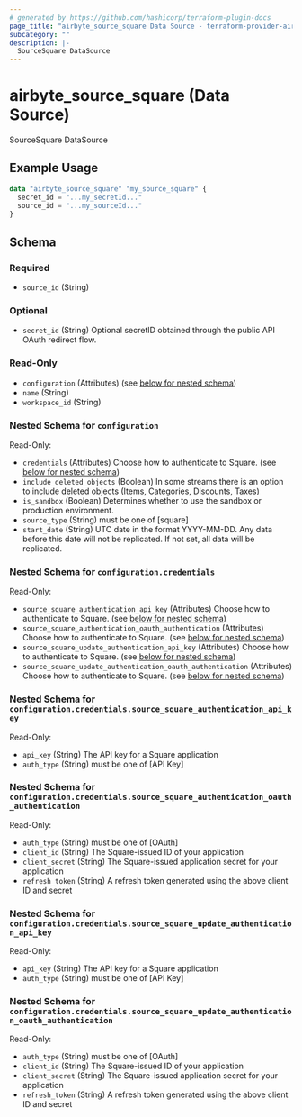 ```yaml
---
# generated by https://github.com/hashicorp/terraform-plugin-docs
page_title: "airbyte_source_square Data Source - terraform-provider-airbyte"
subcategory: ""
description: |-
  SourceSquare DataSource
---
```


# airbyte_source_square (Data Source)

SourceSquare DataSource

## Example Usage

```terraform
data "airbyte_source_square" "my_source_square" {
  secret_id = "...my_secretId..."
  source_id = "...my_sourceId..."
}
```

<!-- schema generated by tfplugindocs -->
## Schema

### Required

- `source_id` (String)

### Optional

- `secret_id` (String) Optional secretID obtained through the public API OAuth redirect flow.

### Read-Only

- `configuration` (Attributes) (see [below for nested schema](#nestedatt--configuration))
- `name` (String)
- `workspace_id` (String)

<a id="nestedatt--configuration"></a>
### Nested Schema for `configuration`

Read-Only:

- `credentials` (Attributes) Choose how to authenticate to Square. (see [below for nested schema](#nestedatt--configuration--credentials))
- `include_deleted_objects` (Boolean) In some streams there is an option to include deleted objects (Items, Categories, Discounts, Taxes)
- `is_sandbox` (Boolean) Determines whether to use the sandbox or production environment.
- `source_type` (String) must be one of [square]
- `start_date` (String) UTC date in the format YYYY-MM-DD. Any data before this date will not be replicated. If not set, all data will be replicated.

<a id="nestedatt--configuration--credentials"></a>
### Nested Schema for `configuration.credentials`

Read-Only:

- `source_square_authentication_api_key` (Attributes) Choose how to authenticate to Square. (see [below for nested schema](#nestedatt--configuration--credentials--source_square_authentication_api_key))
- `source_square_authentication_oauth_authentication` (Attributes) Choose how to authenticate to Square. (see [below for nested schema](#nestedatt--configuration--credentials--source_square_authentication_oauth_authentication))
- `source_square_update_authentication_api_key` (Attributes) Choose how to authenticate to Square. (see [below for nested schema](#nestedatt--configuration--credentials--source_square_update_authentication_api_key))
- `source_square_update_authentication_oauth_authentication` (Attributes) Choose how to authenticate to Square. (see [below for nested schema](#nestedatt--configuration--credentials--source_square_update_authentication_oauth_authentication))

<a id="nestedatt--configuration--credentials--source_square_authentication_api_key"></a>
### Nested Schema for `configuration.credentials.source_square_authentication_api_key`

Read-Only:

- `api_key` (String) The API key for a Square application
- `auth_type` (String) must be one of [API Key]


<a id="nestedatt--configuration--credentials--source_square_authentication_oauth_authentication"></a>
### Nested Schema for `configuration.credentials.source_square_authentication_oauth_authentication`

Read-Only:

- `auth_type` (String) must be one of [OAuth]
- `client_id` (String) The Square-issued ID of your application
- `client_secret` (String) The Square-issued application secret for your application
- `refresh_token` (String) A refresh token generated using the above client ID and secret


<a id="nestedatt--configuration--credentials--source_square_update_authentication_api_key"></a>
### Nested Schema for `configuration.credentials.source_square_update_authentication_api_key`

Read-Only:

- `api_key` (String) The API key for a Square application
- `auth_type` (String) must be one of [API Key]


<a id="nestedatt--configuration--credentials--source_square_update_authentication_oauth_authentication"></a>
### Nested Schema for `configuration.credentials.source_square_update_authentication_oauth_authentication`

Read-Only:

- `auth_type` (String) must be one of [OAuth]
- `client_id` (String) The Square-issued ID of your application
- `client_secret` (String) The Square-issued application secret for your application
- `refresh_token` (String) A refresh token generated using the above client ID and secret


